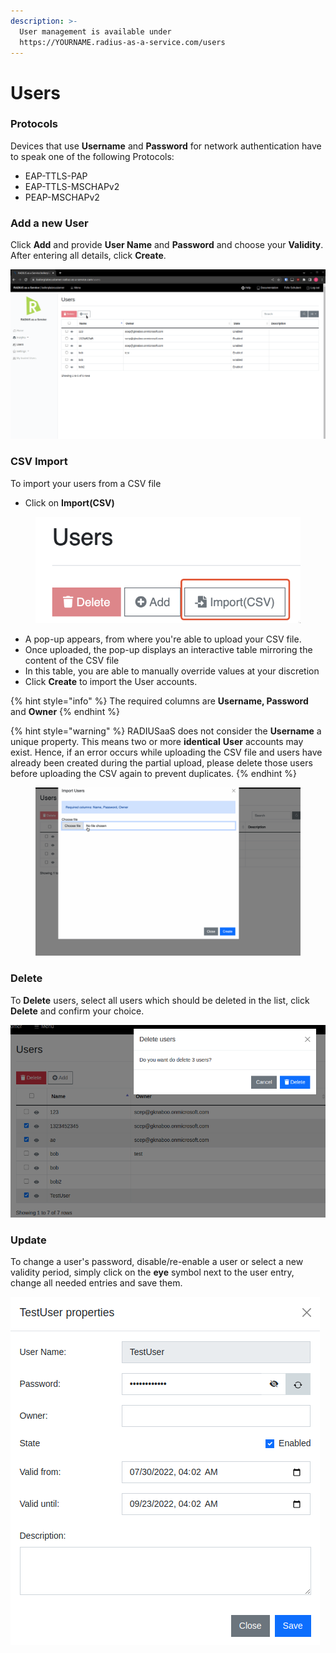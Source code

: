 ```yaml
---
description: >-
  User management is available under
  https://YOURNAME.radius-as-a-service.com/users
---
```


# Users

### Protocols

Devices that use **Username** and **Password** for network authentication have to speak one of the following Protocols:&#x20;

* EAP-TTLS-PAP
* EAP-TTLS-MSCHAPv2
* PEAP-MSCHAPv2

### Add a new User

Click **Add** and provide **User Name** and **Password** and choose your **Validity**. After entering all details, click  **Create**.

![](../.gitbook/assets/create-user.gif)

### CSV Import

To import your users from a CSV file

* Click on **Import(CSV)**

<figure><img src="../.gitbook/assets/image (1) (3).png" alt=""><figcaption></figcaption></figure>

* A pop-up appears, from where you're able to upload your CSV file.&#x20;
* Once uploaded, the pop-up displays an interactive table mirroring the content of the CSV file
* In this table, you are able to manually override values at your discretion
* Click **Create** to import the User accounts.

{% hint style="info" %}
The required columns are **Username, Password** and **Owner**
{% endhint %}

{% hint style="warning" %}
RADIUSaaS does not consider the **Username** a unique property. This means two or more **identical** **User** accounts may exist. Hence, if an error occurs while uploading the CSV file and users have already been created during the partial upload, please delete those users before uploading the CSV again to prevent duplicates.
{% endhint %}

<figure><img src="../.gitbook/assets/bulk-add user.gif" alt=""><figcaption></figcaption></figure>

### Delete

To **Delete** users, select all users which should be deleted in the list, click **Delete** and confirm your choice.

![](<../.gitbook/assets/image (86) (1).png>)

&#x20;

### Update

To change a user's password, disable/re-enable a user or select a new validity period, simply click on the **eye** symbol next to the user entry, change all needed entries and save them.

![](<../.gitbook/assets/image (85) (1).png>)
